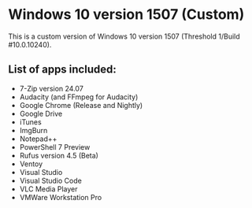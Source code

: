 # Windows 10 version 1507 (Custom)

This is a custom version of Windows 10 version 1507 (Threshold 1/Build #10.0.10240).

## List of apps included:
- 7-Zip version 24.07
- Audacity (and FFmpeg for Audacity)
- Google Chrome (Release and Nightly)
- Google Drive
- iTunes
- ImgBurn
- Notepad++
- PowerShell 7 Preview
- Rufus version 4.5 (Beta)
- Ventoy
- Visual Studio
- Visual Studio Code
- VLC Media Player
- VMWare Workstation Pro
